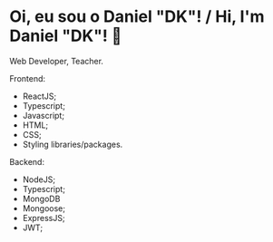 # Oi, eu sou o Daniel "DK"! / Hi, I'm Daniel "DK"! :wave:

Web Developer, Teacher.

Frontend:
- ReactJS;
- Typescript;
- Javascript;
- HTML;
- CSS;
- Styling libraries/packages.

Backend:
- NodeJS;
- Typescript;
- MongoDB
- Mongoose;
- ExpressJS;
- JWT;
